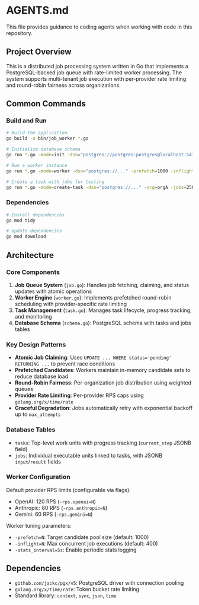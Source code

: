 # AGENTS.md

This file provides guidance to coding agents when working with code in this repository.

## Project Overview

This is a distributed job processing system written in Go that implements a PostgreSQL-backed job queue with rate-limited worker processing. The system supports multi-tenant job execution with per-provider rate limiting and round-robin fairness across organizations.

## Common Commands

### Build and Run
```bash
# Build the application
go build -o bin/job_worker *.go

# Initialize database schema
go run *.go -mode=init -dsn="postgres://postgres:postgres@localhost:5432/postgres?sslmode=disable"

# Run a worker instance
go run *.go -mode=worker -dsn="postgres://..." -prefetch=1000 -inflight=400

# Create a task with jobs for testing
go run *.go -mode=create-task -dsn="postgres://..." -org=orgA -jobs=250 -provider=openai
```

### Dependencies
```bash
# Install dependencies
go mod tidy

# Update dependencies
go mod download
```

## Architecture

### Core Components

1. **Job Queue System** (`job.go`): Handles job fetching, claiming, and status updates with atomic operations
2. **Worker Engine** (`worker.go`): Implements prefetched round-robin scheduling with provider-specific rate limiting
3. **Task Management** (`task.go`): Manages task lifecycle, progress tracking, and monitoring
4. **Database Schema** (`schema.go`): PostgreSQL schema with tasks and jobs tables

### Key Design Patterns

- **Atomic Job Claiming**: Uses `UPDATE ... WHERE status='pending' RETURNING ...` to prevent race conditions
- **Prefetched Candidates**: Workers maintain in-memory candidate sets to reduce database load
- **Round-Robin Fairness**: Per-organization job distribution using weighted queues
- **Provider Rate Limiting**: Per-provider RPS caps using `golang.org/x/time/rate`
- **Graceful Degradation**: Jobs automatically retry with exponential backoff up to `max_attempts`

### Database Tables

- `tasks`: Top-level work units with progress tracking (`current_step` JSONB field)
- `jobs`: Individual executable units linked to tasks, with JSONB `input`/`result` fields

### Worker Configuration

Default provider RPS limits (configurable via flags):
- OpenAI: 120 RPS (`-rps.openai=N`)
- Anthropic: 80 RPS (`-rps.anthropic=N`)
- Gemini: 60 RPS (`-rps.gemini=N`)

Worker tuning parameters:
- `-prefetch=N`: Target candidate pool size (default: 1000)
- `-inflight=N`: Max concurrent job executions (default: 400)
- `-stats_interval=5s`: Enable periodic stats logging

## Dependencies

- `github.com/jackc/pgx/v5`: PostgreSQL driver with connection pooling
- `golang.org/x/time/rate`: Token bucket rate limiting
- Standard library: `context`, `sync`, `json`, `time`
